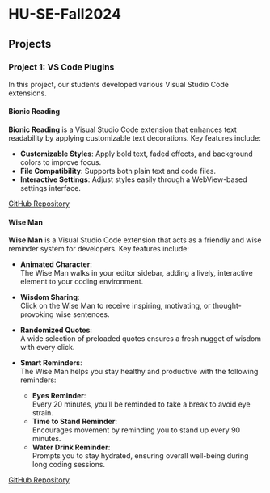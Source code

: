 # HU-SE-Fall2024

## Projects

### Project 1: VS Code Plugins

In this project, our students developed various Visual Studio Code extensions.

#### Bionic Reading
**Bionic Reading** is a Visual Studio Code extension that enhances text readability by applying customizable text decorations. Key features include:

- **Customizable Styles**: Apply bold text, faded effects, and background colors to improve focus.
- **File Compatibility**: Supports both plain text and code files.
- **Interactive Settings**: Adjust styles easily through a WebView-based settings interface.

[GitHub Repository](https://github.com/alumen2101/bionic-reading-vsc-extension)



#### Wise Man

**Wise Man** is a Visual Studio Code extension that acts as a friendly and wise reminder system for developers.  Key features
include:



- **Animated Character**:  
  The Wise Man walks in your editor sidebar, adding a lively, interactive element to your coding environment.  

- **Wisdom Sharing**:  
  Click on the Wise Man to receive inspiring, motivating, or thought-provoking wise sentences.  

- **Randomized Quotes**:  
  A wide selection of preloaded quotes ensures a fresh nugget of wisdom with every click.  

- **Smart Reminders**:  
  The Wise Man helps you stay healthy and productive with the following reminders:
  - **Eyes Reminder**:  
    Every 20 minutes, you’ll be reminded to take a break to avoid eye strain.  
  - **Time to Stand Reminder**:  
    Encourages movement by reminding you to stand up every 90 minutes.  
  - **Water Drink Reminder**:  
    Prompts you to stay hydrated, ensuring overall well-being during long coding sessions.

[GitHub Repository](https://github.com/AmirShakibafar/Wise-Man-Extension)
